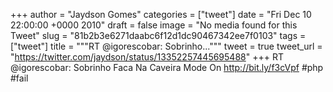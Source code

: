 
+++
author = "Jaydson Gomes"
categories = ["tweet"]
date = "Fri Dec 10 22:00:00 +0000 2010"
draft = false
image = "No media found for this Tweet"
slug = "81b2b3e6271daabc6f12d1dc90467342ee7f0103"
tags = ["tweet"]
title = """RT @igorescobar: Sobrinho..."""
tweet = true
tweet_url = "https://twitter.com/jaydson/status/13352257445695488"
+++
RT @igorescobar: Sobrinho Faca Na Caveira Mode  On http://bit.ly/f3cVpf #php #fail

